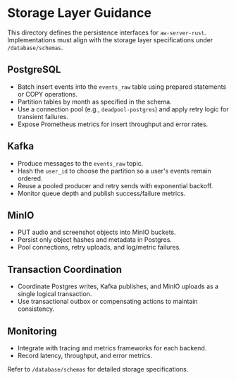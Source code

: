 # Storage Layer Guidance

This directory defines the persistence interfaces for `aw-server-rust`. Implementations must align with the storage layer specifications under `/database/schemas`.

## PostgreSQL
- Batch insert events into the `events_raw` table using prepared statements or COPY operations.
- Partition tables by month as specified in the schema.
- Use a connection pool (e.g., `deadpool-postgres`) and apply retry logic for transient failures.
- Expose Prometheus metrics for insert throughput and error rates.

## Kafka
- Produce messages to the `events_raw` topic.
- Hash the `user_id` to choose the partition so a user's events remain ordered.
- Reuse a pooled producer and retry sends with exponential backoff.
- Monitor queue depth and publish success/failure metrics.

## MinIO
- PUT audio and screenshot objects into MinIO buckets.
- Persist only object hashes and metadata in Postgres.
- Pool connections, retry uploads, and log/metric failures.

## Transaction Coordination
- Coordinate Postgres writes, Kafka publishes, and MinIO uploads as a single logical transaction.
- Use transactional outbox or compensating actions to maintain consistency.

## Monitoring
- Integrate with tracing and metrics frameworks for each backend.
- Record latency, throughput, and error metrics.

Refer to `/database/schemas` for detailed storage specifications.
